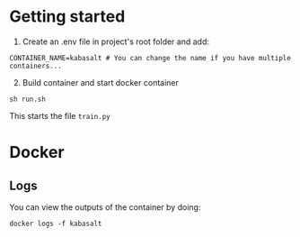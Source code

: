 # Getting started

1. Create an .env file in project's root folder and add:

```shell
CONTAINER_NAME=kabasalt # You can change the name if you have multiple containers...
```

2. Build container and start docker container 
```shell
sh run.sh
```
This starts the file `train.py`

# Docker 
## Logs
You can view the outputs of the container by doing:
```shell
docker logs -f kabasalt
